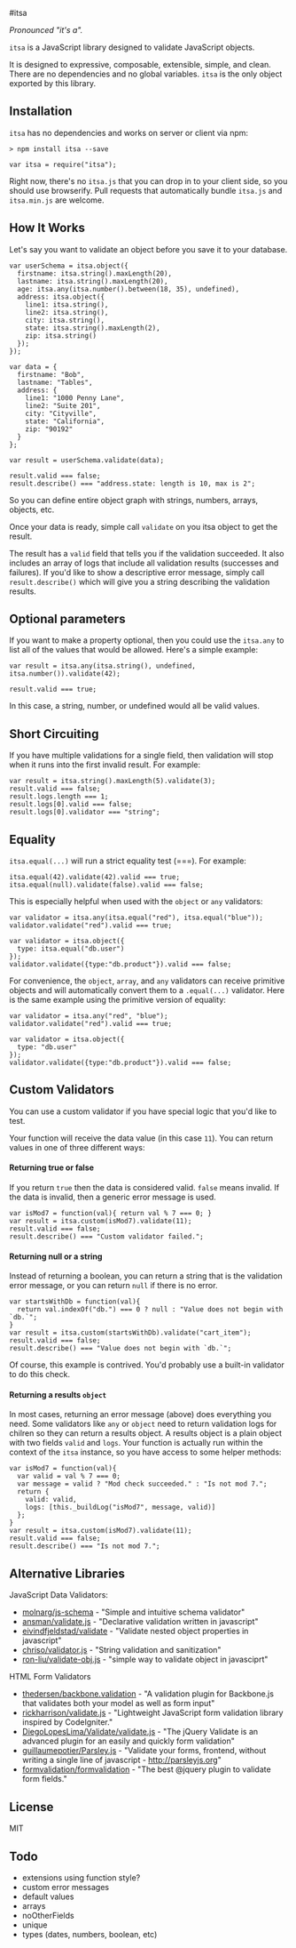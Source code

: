 
#itsa

*Pronounced "it's a".*

`itsa` is a JavaScript library designed to validate JavaScript objects.

It is designed to expressive, composable, extensible, simple, and clean. There are no dependencies
and no global variables. `itsa` is the only object exported by this library.

## Installation

`itsa` has no dependencies and works on server or client via npm:

    > npm install itsa --save

    var itsa = require("itsa");


Right now, there's no `itsa.js` that you can drop in to your client side, so you should use browserify.
Pull requests that automatically bundle `itsa.js` and `itsa.min.js` are welcome.


## How It Works

Let's say you want to validate an object before you save it to your database.

    var userSchema = itsa.object({
      firstname: itsa.string().maxLength(20),
      lastname: itsa.string().maxLength(20),
      age: itsa.any(itsa.number().between(18, 35), undefined),
      address: itsa.object({
        line1: itsa.string(),
        line2: itsa.string(),
        city: itsa.string(),
        state: itsa.string().maxLength(2),
        zip: itsa.string()
      });
    });

    var data = {
      firstname: "Bob",
      lastname: "Tables",
      address: {
        line1: "1000 Penny Lane",
        line2: "Suite 201",
        city: "Cityville",
        state: "California",
        zip: "90192"
      }
    };

    var result = userSchema.validate(data);

    result.valid === false;
    result.describe() === "address.state: length is 10, max is 2";

So you can define entire object graph with strings, numbers, arrays, objects, etc.

Once your data is ready, simple call `validate` on you itsa object to get the result.

The result has a `valid` field that tells you if the validation succeeded. It also includes
an array of logs that include all validation results (successes and failures).  If you'd like
to show a descriptive error message, simply call `result.describe()` which will give you a string
describing the validation results.


## Optional parameters

If you want to make a property optional, then you could use the `itsa.any` to list all
of the values that would be allowed.  Here's a simple example:

    var result = itsa.any(itsa.string(), undefined, itsa.number()).validate(42);

    result.valid === true;

In this case, a string, number, or undefined would all be valid values.


## Short Circuiting

If you have multiple validations for a single field, then validation will stop when it
runs into the first invalid result. For example:

    var result = itsa.string().maxLength(5).validate(3);
    result.valid === false;
    result.logs.length === 1;
    result.logs[0].valid === false;
    result.logs[0].validator === "string";


## Equality

`itsa.equal(...)` will run a strict equality test (===). For example:

    itsa.equal(42).validate(42).valid === true;
    itsa.equal(null).validate(false).valid === false;

This is especially helpful when used with the `object` or `any` validators:

    var validator = itsa.any(itsa.equal("red"), itsa.equal("blue"));
    validator.validate("red").valid === true;

    var validator = itsa.object({
      type: itsa.equal("db.user")
    });
    validator.validate({type:"db.product"}).valid === false;

For convenience, the `object`, `array`, and `any` validators can
receive primitive objects and will automatically convert them to
a `.equal(...)` validator. Here is the same example using the primitive
version of equality:

    var validator = itsa.any("red", "blue");
    validator.validate("red").valid === true;

    var validator = itsa.object({
      type: "db.user"
    });
    validator.validate({type:"db.product"}).valid === false;


## Custom Validators

You can use a custom validator if you have special logic that you'd like to test.

Your function will receive the data value (in this case `11`). You can return values
in one of three different ways:

#### Returning true or false

If you return `true` then the data is considered valid. `false` means invalid.
If the data is invalid, then a generic error message is used.

    var isMod7 = function(val){ return val % 7 === 0; }
    var result = itsa.custom(isMod7).validate(11);
    result.valid === false;
    result.describe() === "Custom validator failed.";

#### Returning null or a string

Instead of returning a boolean, you can return a string that is the validation
error message, or you can return `null` if there is no error.

    var startsWithDb = function(val){
      return val.indexOf("db.") === 0 ? null : "Value does not begin with `db.`";
    }
    var result = itsa.custom(startsWithDb).validate("cart_item");
    result.valid === false;
    result.describe() === "Value does not begin with `db.`";

Of course, this example is contrived. You'd probably use a built-in validator
to do this check.


#### Returning a results `object`

In most cases, returning an error message (above) does everything you need. Some validators
like `any` or `object` need to return validation logs for chilren so they can return a results
object. A results object is a plain object with two fields `valid` and `logs`.  Your function
is actually run within the context of the `itsa` instance, so you have access to some helper
methods:

    var isMod7 = function(val){
      var valid = val % 7 === 0;
      var message = valid ? "Mod check succeeded." : "Is not mod 7.";
      return {
        valid: valid,
        logs: [this._buildLog("isMod7", message, valid)]
      };
    }
    var result = itsa.custom(isMod7).validate(11);
    result.valid === false;
    result.describe() === "Is not mod 7.";




## Alternative Libraries

JavaScript Data Validators:

 - [molnarg/js-schema](https://github.com/molnarg/js-schema/) - "Simple and intuitive schema validator"
 - [ansman/validate.js](https://github.com/ansman/validate.js) - "Declarative validation written in javascript"
 - [eivindfjeldstad/validate](https://github.com/eivindfjeldstad/validate) - "Validate nested object properties in javascript"
 - [chriso/validator.js](https://github.com/chriso/validator.js) - "String validation and sanitization"
 - [ron-liu/validate-obj.js](https://github.com/ron-liu/validate-obj.js) - "simple way to validate object in javasciprt"

HTML Form Validators

 - [thedersen/backbone.validation](https://github.com/thedersen/backbone.validation) - "A validation plugin for Backbone.js that validates both your model as well as form input"
 - [rickharrison/validate.js](https://github.com/rickharrison/validate.js) - "Lightweight JavaScript form validation library inspired by CodeIgniter."
 - [DiegoLopesLima/Validate/validate.js](https://github.com/DiegoLopesLima/Validate) - "The jQuery Validate is an advanced plugin for an easily and quickly form validation"
 - [guillaumepotier/Parsley.js](https://github.com/guillaumepotier/Parsley.js) - "Validate your forms, frontend, without writing a single line of javascript - http://parsleyjs.org"
 - [formvalidation/formvalidation](https://github.com/formvalidation/formvalidation) - "The best @jquery plugin to validate form fields."


## License

MIT


## Todo

 - extensions using function style?
 - custom error messages
 - default values
 - arrays
 - noOtherFields
 - unique
 - types (dates, numbers, boolean, etc)


